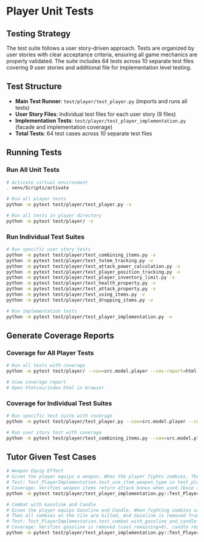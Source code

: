 # Player Unit Tests

## Testing Strategy

The test suite follows a user story-driven approach. 
Tests are organized by user stories with clear acceptance criteria, ensuring all game mechanics are properly validated. 
The suite includes 64 tests across 10 separate test files covering 9 user stories and additional file for implementation level testing.

## Test Structure
- **Main Test Runner**: `test/player/test_player.py` (imports and runs all tests)
- **User Story Files**: Individual test files for each user story (9 files)
- **Implementation Tests**: `test/player/test_player_implementation.py` (facade and implementation coverage)
- **Total Tests**: 64 test cases across 10 separate test files

## Running Tests

### Run All Unit Tests
```bash
# Activate virtual environment
. venv/Scripts/activate

# Run all player tests
python -m pytest test/player/test_player.py -v

# Run all tests in player directory
python -m pytest test/player/ -v
```

### Run Individual Test Suites
```bash
# Run specific user story tests
python -m pytest test/player/test_combining_items.py -v
python -m pytest test/player/test_totem_tracking.py -v
python -m pytest test/player/test_attack_power_calculation.py -v
python -m pytest test/player/test_player_position_tracking.py -v
python -m pytest test/player/test_player_inventory_limit.py -v
python -m pytest test/player/test_health_property.py -v
python -m pytest test/player/test_attack_property.py -v
python -m pytest test/player/test_using_items.py -v
python -m pytest test/player/test_dropping_items.py -v

# Run implementation tests
python -m pytest test/player/test_player_implementation.py -v
```

## Generate Coverage Reports

### Coverage for All Player Tests
```bash
# Run all tests with coverage
python -m pytest test/player/ --cov=src.model.player --cov-report=html

# View coverage report
# Open htmlcov/index.html in browser
```

### Coverage for Individual Test Suites
```bash
# Run specific test suite with coverage
python -m pytest test/player/test_player.py --cov=src.model.player --cov-report=html

# Run user story test with coverage
python -m pytest test/player/test_combining_items.py --cov=src.model.player --cov-report=html
```

## Tutor Given Test Cases

```bash
# Weapon Equip Effect
# Given the player equips a weapon, When the player fights zombies, Then the weapon bonus is applied.
# Test: Test_PlayerImplementation.test_use_item_weapon_type in test_player_implementation.py
# Coverage: Verifies weapon items return attack bonus when used (base attack + weapon bonus)
python -m pytest test/player/test_player_implementation.py::Test_PlayerImplementation::test_use_item_weapon_type -v

# Combat with Gasoline and Candle
# Given the player equips Gasoline and Candle, When fighting zombies using Gasoline and Candle,
# Then all zombies on the tile are killed, And Gasoline is removed from inventory, and player health is unaffected.
# Test: Test_PlayerImplementation.test_combat_with_gasoline_and_candle in test_player_implementation.py
# Coverage: Verifies gasoline is removed (uses_remaining=0), candle remains in inventory, and player health is unaffected
python -m pytest test/player/test_player_implementation.py::Test_PlayerImplementation::test_combat_with_gasoline_and_candle -v
```